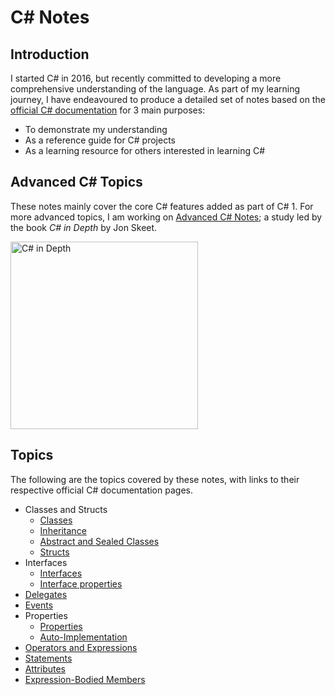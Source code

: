 # C# Notes

## Introduction
I started C# in 2016, but recently committed to developing a more comprehensive understanding of the language. As part of my learning journey, I have endeavoured to produce a detailed set of notes based on the [official C# documentation](https://docs.microsoft.com/en-us/dotnet/csharp/whats-new/csharp-version-history "The history of C#") for 3 main purposes:
* To demonstrate my understanding
* As a reference guide for C# projects
* As a learning resource for others interested in learning C#

## Advanced C# Topics
These notes mainly cover the core C# features added as part of C# 1. For more advanced topics, I am working on [Advanced C# Notes](https://github.com/JACPro/Advanced-C-Sharp-Notes "JACPro Advanced C# Notes"); a study led by the book *C# in Depth* by Jon Skeet.

<img src="https://images.manning.com/book/9/319e4bc-7503-43cd-a4a2-f53fa410ebc0/Skeet-4ED-HI.png" width=300 title="C# in Depth">

## Topics
The following are the topics covered by these notes, with links to their respective official C# documentation pages.

* Classes and Structs
  * [Classes](https://docs.microsoft.com/en-us/dotnet/csharp/programming-guide/classes-and-structs/classes "Classes")
  * [Inheritance](https://docs.microsoft.com/en-us/dotnet/csharp/programming-guide/classes-and-structs/inheritance "Inheritance")
  * [Abstract and Sealed Classes](https://docs.microsoft.com/en-us/dotnet/csharp/programming-guide/classes-and-structs/abstract-and-sealed-classes-and-class-members#abstract-classes-and-class-members "Abstract and Sealed Classes")
  * [Structs](https://docs.microsoft.com/en-us/dotnet/csharp/language-reference/builtin-types/struct "Structs")
* Interfaces
  * [Interfaces](https://docs.microsoft.com/en-us/dotnet/csharp/programming-guide/interfaces/ "Interfaces")
  * [Interface properties](https://docs.microsoft.com/en-us/dotnet/csharp/programming-guide/classes-and-structs/interface-properties "Interface Properties")
* [Delegates](https://docs.microsoft.com/en-us/dotnet/csharp/programming-guide/delegates/ "Delegates")
* [Events](https://docs.microsoft.com/en-us/dotnet/csharp/events-overview "Events")
* Properties
  * [Properties](https://docs.microsoft.com/en-us/dotnet/csharp/properties "Properties")
  * [Auto-Implementation](https://docs.microsoft.com/en-us/dotnet/csharp/programming-guide/classes-and-structs/auto-implemented-properties "Auto-Implemented Properties")
* [Operators and Expressions](https://docs.microsoft.com/en-us/dotnet/csharp/language-reference/operators/ "Operators and Expressions")
* [Statements](https://docs.microsoft.com/en-us/dotnet/csharp/programming-guide/statements-expressions-operators/statements "Statements")
* [Attributes](https://docs.microsoft.com/en-us/dotnet/csharp/programming-guide/concepts/attributes/ "Attributes") 
* [Expression-Bodied Members](https://docs.microsoft.com/en-us/dotnet/csharp/programming-guide/statements-expressions-operators/expression-bodied-members "Expression-Bodied Members")
